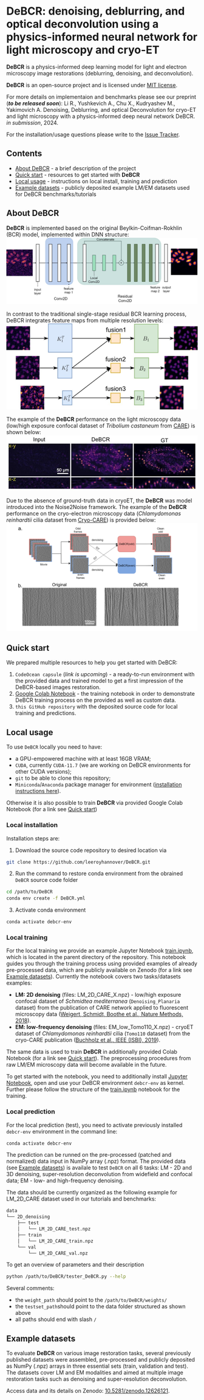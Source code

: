 # DeBCR: denoising, deblurring, and optical deconvolution using a physics-informed neural network for light microscopy and cryo-ET

**DeBCR** is a physics-informed deep learning model for light and electron microscopy image restorations (deblurring, denoising, and deconvolution).

**DeBCR** is an open-source project and is licensed under [MIT license](LICENSE).

For more details on implementaion and benchmarks please see our preprint (***to be released soon***):
 Li R., Yushkevich A., Chu X., Kudryashev M., Yakimovich A. Denoising, Deblurring, and optical Deconvolution for cryo-ET and light microscopy with a physics-informed deep neural network DeBCR. *in submission*, 2024.

 For the installation/usage questions please write to the [Issue Tracker](https://github.com/leeroyhannover/DeBCR/issues).

## Contents

- [About DeBCR](#about-debcr) - a brief description of the project
- [Quick start](#quick-start) - resources to get started with **DeBCR**
- [Local usage](#local-usage) - instructions on local install, training and prediction
- [Example datasets](#example-datasets) - publicly deposited example LM/EM datasets used for DeBCR benchmarks/tutorials

## About DeBCR

**DeBCR** is implemented based on the original Beylkin-Coifman-Rokhlin (BCR) model, implemented within DNN structure:
![DeBCR network structure](images/DeBCR_structure.jpg)

In contrast to the traditional single-stage residual BCR learning process, DeBCR integrates feature maps from multiple resolution levels:
![DeBCR multi-resolution](images/DeBCR_multires.jpg)

The example of the **DeBCR** performance on the light microscopy data (low/high exposure confocal dataset of *Tribolium castaneum* from [CARE](https://www.nature.com/articles/s41592-018-0216-7)) is shown below:
![DeBCR LM](images/DeBCR_LM.jpg)

Due to the absence of ground-truth data in cryoET, the **DeBCR** was model introduced into the Noise2Noise framework. The example of the **DeBCR** performance on the cryo-electron microscopy data (*Chlamydomonas reinhardtii* cilia dataset from [Cryo-CARE](https://ieeexplore.ieee.org/stamp/stamp.jsp?arnumber=8759519&tag=1)) is provided below:
![DeBCR EM](images/DeBCR_EM.svg)

## Quick start

We prepared multiple resources to help you get started with DeBCR:
1. `CodeOcean capsule` (*link is upcoming*) - a ready-to-run environment with the provided data and trained model to get a first impression of the DeBCR-based images restoration.
2. [Google Colab Notebook](https://colab.research.google.com/drive/13tOQXL3jMNyObZQyjAgdwzNjh0uN206o?usp=sharing) - the training notebook in order to demonstrate DeBCR training process on the provided as well as custom data.
2. `this GitHub repository` with the deposited source code for local training and predictions.

## Local usage

To use `DeBCR` locally you need to have:
- a GPU-empowered machine with at least 16GB VRAM;
- `CUDA`, currently `CUDA-11.7` (we are working on DeBCR environments for other CUDA versions);
- `git` to be able to clone this repository;
- `Miniconda`/`Anaconda` package manager for environment ([installation instructions here](https://docs.anaconda.com/miniconda/)).

Otherwise it is also possible to train **DeBCR** via provided Google Colab Notebook (for a link see [Quick start](#quick-start))

### Local installation
Installation steps are:
1. Download the source code repository to desired location via
```bash
git clone https://github.com/leeroyhannover/DeBCR.git
```
2. Run the command to restore conda environment from the obrained `DeBCR` source code folder
```bash
cd /path/to/DeBCR
conda env create -f DeBCR.yml
```
3. Activate conda environment
```bash
conda activate debcr-env
```

### Local training

For the local training we provide an example Jupyter Notebook [train.ipynb](train.ipynb), which is located in the parent directory of the repository. This notebook guides you through the training process using provided examples of already pre-processed data, which are publicly available on Zenodo (for a link see [Example datasets](#example-datasets)). Currently the notebook covers two tasks/datasets examples:
- **LM: 2D denoising** (files: LM_2D_CARE_X.npz) - low/high exposure confocal dataset of *Schmidtea mediterranea* (`Denoising_Planaria` dataset) from the publication of CARE network applied to fluorescent microscopy data ([Weigert, Schmidt, Boothe et al., Nature Methods, 2018](https://www.nature.com/articles/s41592-018-0216-7)).
- **EM: low-frequency denoising** (files: EM_low_Tomo110_X.npz) - cryoET dataset of *Chlamydomonas reinhardtii* cilia (`Tomo110` dataset) from the cryo-CARE publication ([Buchholz et al., IEEE (ISBI), 2019](https://ieeexplore.ieee.org/stamp/stamp.jsp?arnumber=8759519&tag=1)).

The same data is used to train **DeBCR** in additionally provided Colab Notebook (for a link see [Quick start](#quick-start)). The preprocessing procedures from raw LM/EM microscopy data will become available in the future.

To get started with the notebook, you need to additionally install [Jupyter Notebook](https://jupyter.org/install), open and use your DeBCR environment `debcr-env` as kernel. Further please follow the structure of the [train.ipynb](train.ipynb) notebook for the training.

### Local prediction

For the local prediction (test), you need to activate previously installed `debcr-env` environment in the command line:
```bash
conda activate debcr-env
```

The prediction can be runned on the pre-processed (patched and normalized) data input in NumPy array (.npz) format. The provided data (see [Example datasets](#example-datasets)) is availale to test `DeBCR` on all 6 tasks: LM - 2D and 3D denoising, super-resolution deconvolution from widefield and confocal data; EM - low- and high-frequency denoising.

The data should be currently organized as the following example for LM_2D_CARE dataset used in our tutorials and benchmarks:
```
data
└── 2D_denoising
    ├── test
    │   └── LM_2D_CARE_test.npz
    ├── train
    │   └── LM_2D_CARE_train.npz
    └── val
        └── LM_2D_CARE_val.npz
```

To get an overview of parameters and their description
```bash
python /path/to/DeBCR/tester_DeBCR.py --help
```
Several comments:
- the `weight_path` should point to the `/path/to/DeBCR/weights/`
- the `testset_path`should point to the data folder structured as shown above
- all paths should end with slash `/`

## Example datasets

To evaluate **DeBCR** on various image restoration tasks, several previously published datasets were assembled, pre-processed and publicly deposited as NumPy (.npz) arrays in three essential sets (train, validation and test). The datasets cover LM and EM modalities and aimed at multiple image restoration tasks such as denoising and super-resolution deconvolution.

Access data and its details on Zenodo: [10.5281/zenodo.12626121](https://zenodo.org/doi/10.5281/zenodo.12626121).
